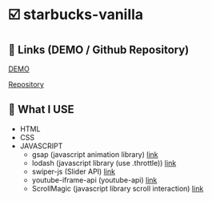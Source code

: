 # :ballot_box_with_check: starbucks-vanilla


## 🎯 Links (DEMO / Github Repository)

[DEMO](https://rncst.github.io/starbucks-vanilla/)

[Repository](https://github.com/RNCST/starbucks-vanilla)

## 📖 What I USE 

- HTML 
- CSS 
- JAVASCRIPT 
  - gsap (javascript animation library) [link](https://greensock.com/docs/v3/GSAP)
  - lodash (javascript library (use .throttle)) [link](https://lodash.com/)
  - swiper-js (Slider API) [link](https://swiperjs.com/swiper-api)
  - youtube-iframe-api (youtube-api) [link](https://developers.google.com/youtube/iframe_api_reference?hl=ko)
  - ScrollMagic (javascript library scroll interaction) [link](https://scrollmagic.io/)


